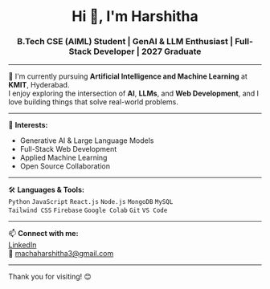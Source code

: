 <h1 align="center">Hi 👋, I'm Harshitha</h1>
<h3 align="center">B.Tech CSE (AIML) Student | GenAI & LLM Enthusiast | Full-Stack Developer | 2027 Graduate</h3>

---

🌱 I'm currently pursuing **Artificial Intelligence and Machine Learning** at **KMIT**, Hyderabad.  
I enjoy exploring the intersection of **AI**, **LLMs**, and **Web Development**, and I love building things that solve real-world problems.

---

🧠 **Interests:**  
- Generative AI & Large Language Models  
- Full-Stack Web Development  
- Applied Machine Learning  
- Open Source Collaboration  

---

🛠️ **Languages & Tools:**  
`Python` `JavaScript` `React.js` `Node.js` `MongoDB` `MySQL`  
`Tailwind CSS` `Firebase` `Google Colab` `Git` `VS Code`

---

📫 **Connect with me:**  
[LinkedIn](https://www.linkedin.com/in/macha-harshitha)  
📧 machaharshitha3@gmail.com

---

Thank you for visiting! 😊

